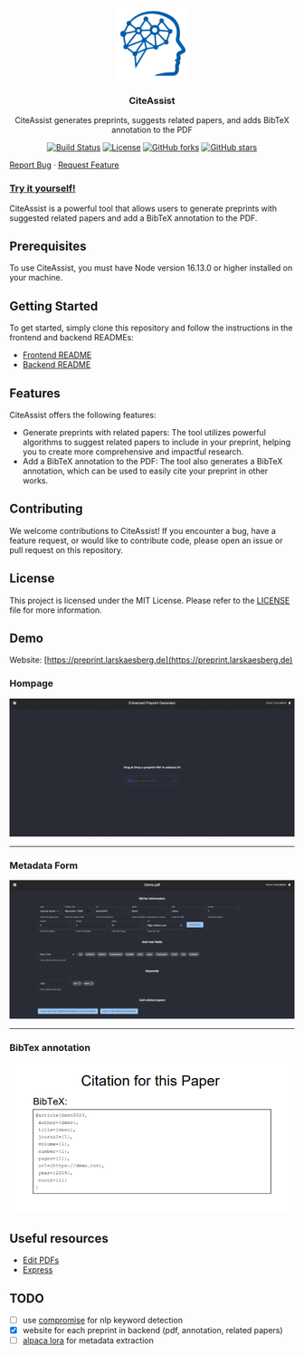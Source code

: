 <br />
<p align="center">
<a><img src="images/gipplab.png" alt="CiteAssist" width="128" height="128" title="CiteAssist"></a>
  <h3 align="center">CiteAssist</h3>
  <p align="center">
    CiteAssist generates preprints, suggests related papers, and adds BibTeX annotation to the PDF <br />
    <p align="center">
  <a href="https://github.com/gipplab/preprint_generator/actions"><img src="https://github.com/lkaesberg/EmailVerify/actions/workflows/ci.yml/badge.svg" alt="Build Status"></a>
  <a href="https://github.com/gipplab/preprint_generator/blob/main/LICENSE"><img src="https://img.shields.io/github/license/lkaesberg/EmailVerify" alt="License"></a>
  <a href="https://github.com/gipplab/preprint_generator/network/members"><img src="https://img.shields.io/github/forks/lkaesberg/EmailVerify?style=social" alt="GitHub forks"></a>
  <a href="https://github.com/gipplab/preprint_generator/stargazers"><img src="https://img.shields.io/github/stars/lkaesberg/EmailVerify?style=social" alt="GitHub stars"></a>
</p>
    <p>
    <a href="https://github.com/gipplab/preprint_generator/issues">Report Bug</a>
    ·
    <a href="https://github.com/gipplab/preprint_generator/issues">Request Feature</a>
  </p>
</p>

### [Try it yourself!](https://preprint.larskaesberg.de/)

CiteAssist is a powerful tool that allows users to generate preprints with suggested related papers and add a BibTeX annotation to the PDF.

## Prerequisites

To use CiteAssist, you must have Node version 16.13.0 or higher installed on your machine.

## Getting Started

To get started, simply clone this repository and follow the instructions in the frontend and backend READMEs:

 - [Frontend README](frontend/README.md)
 - [Backend README](backend/README.md)

## Features

CiteAssist offers the following features:

 - Generate preprints with related papers: The tool utilizes powerful algorithms to suggest related papers to include in your preprint, helping you to create more comprehensive and impactful research.
 - Add a BibTeX annotation to the PDF: The tool also generates a BibTeX annotation, which can be used to easily cite your preprint in other works.

## Contributing

We welcome contributions to CiteAssist! If you encounter a bug, have a feature request, or would like to contribute code, please open an issue or pull request on this repository.

## License 

This project is licensed under the MIT License. Please refer to the [LICENSE](COPYING) file for more information.

## Demo
Website: [https://preprint.larskaesberg.de](https://preprint.larskaesberg.de)
### Hompage
![EPG-Demo1.png](pictures%2FEPG-Demo1.png)

-----
### Metadata Form
![EPG-Demo3.png](pictures%2FEPG-Demo3.png)

-----
### BibTex annotation
![EPG-Demo4.png](pictures%2FEPG-Demo4.png)

## Useful resources

 - [Edit PDFs](https://pdf-lib.js.org/)
 - [Express](https://expressjs.com/de/)

## TODO

- [ ] use [compromise](https://www.npmjs.com/package/compromise) for nlp keyword detection
- [x] website for each preprint in backend (pdf, annotation, related papers)
- [ ] [alpaca lora](https://github.com/tloen/alpaca-lora) for metadata extraction
